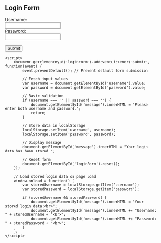 <!DOCTYPE html>
<html lang="en">
<head>
    <meta charset="UTF-8">
    <meta name="viewport" content="width=device-width, initial-scale=1.0">
    <title>Login Form</title>
</head>
<body>
    <h2>Login Form</h2>
    <form id="loginForm">
        <label for="username">Username:</label><br>
        <input type="text" id="username" name="username"><br>
        <label for="password">Password:</label><br>
        <input type="password" id="password" name="password"><br><br>
        <input type="submit" value="Submit">
    </form>
    <p id="message"></p>

    <script>
        document.getElementById('loginForm').addEventListener('submit', function(event) {
            event.preventDefault(); // Prevent default form submission

            // Fetch input values
            var username = document.getElementById('username').value;
            var password = document.getElementById('password').value;

            // Basic validation
            if (username === '' || password === '') {
                document.getElementById('message').innerHTML = "Please enter both username and password.";
                return;
            }

            // Store data in localStorage
            localStorage.setItem('username', username);
            localStorage.setItem('password', password);

            // Display message
            document.getElementById('message').innerHTML = "Your login data has been stored.";

            // Reset form
            document.getElementById('loginForm').reset();
        });

        // Load stored login data on page load
        window.onload = function() {
            var storedUsername = localStorage.getItem('username');
            var storedPassword = localStorage.getItem('password');

            if (storedUsername && storedPassword) {
                document.getElementById('message').innerHTML = "Your stored login data:<br>";
                document.getElementById('message').innerHTML += "Username: " + storedUsername + "<br>";
                document.getElementById('message').innerHTML += "Password: " + storedPassword + "<br>";
            }
        };
    </script>
</body>
</html>
